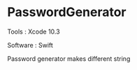 # PasswordGenerator

Tools : Xcode 10.3

Software : Swift 

Password generator makes different string 
